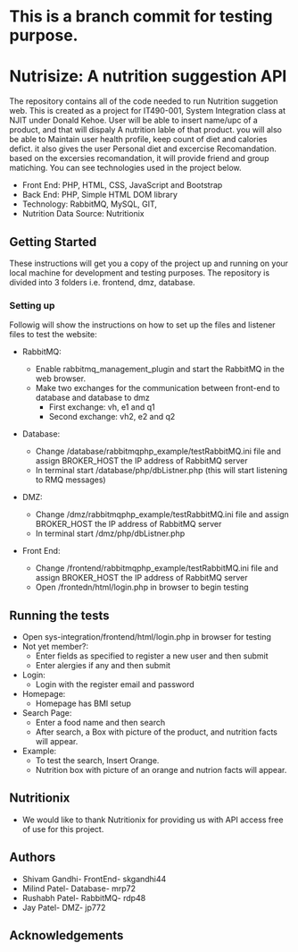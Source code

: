 # This is a branch commit for testing purpose. 

# Nutrisize: A nutrition suggestion API #

The repository contains all of the code needed to run Nutrition suggetion web. This is created as a project for IT490-001, System Integration class at NJIT under Donald Kehoe. User will be able to insert name/upc of a product, and that will dispaly A nutrition lable of that product. you will also be able to Maintain user health profile, keep count of diet and calories defict. it also gives the user Personal diet and excercise Recomandation. based on the excersies recomandation, it will provide friend and group matiching. You can see technologies used in the project below.
 
 
  * Front End:              PHP, HTML, CSS, JavaScript and Bootstrap
  * Back End:               PHP, Simple HTML DOM library
  * Technology:             RabbitMQ, MySQL, GIT,
  * Nutrition Data Source:  Nutritionix
 
 ## Getting Started ##
 
These instructions will get you a copy of the project up and running on your local machine for development and testing purposes. The repository is divided into 3 folders i.e. frontend, dmz, database. 
  
### Setting up ###

Followig will show the instructions on how to set up the files and listener files to test the website:

 * RabbitMQ:
   * Enable rabbitmq_management_plugin and start the RabbitMQ in the web browser.
   * Make two exchanges for the communication between front-end to database and database to dmz
     * First exchange: vh, e1 and q1
     * Second exchange: vh2, e2 and q2
 
 * Database:
   * Change /database/rabbitmqphp_example/testRabbitMQ.ini file and assign BROKER_HOST the IP address of RabbitMQ server
   * In terminal start /database/php/dbListner.php (this will start listening to RMQ messages)
   
 * DMZ:
   * Change /dmz/rabbitmqphp_example/testRabbitMQ.ini file and assign BROKER_HOST the IP address of RabbitMQ server
   * In terminal start /dmz/php/dbListner.php 
   
 * Front End:
   * Change /frontend/rabbitmqphp_example/testRabbitMQ.ini file and assign BROKER_HOST the IP address of RabbitMQ server
   * Open /frontedn/html/login.php in browser to begin testing
   
 ## Running the tests ##
 
  * Open sys-integration/frontend/html/login.php in browser for testing
  * Not yet member?:
    * Enter fields as specified to register a new user and then submit
    * Enter alergies if any and then submit
  * Login:
    * Login with the register email and password
  * Homepage:
    * Homepage has BMI setup
  * Search Page:
    * Enter a food name and then search
    * After search, a Box with picture of the product, and nutrition facts will appear.
  * Example:
    * To test the search, Insert Orange. 
    * Nutrition box with picture of an orange and nutrion facts will appear.
## Nutritionix ##
  * We would like to thank Nutritionix for providing us with API access free of use for this project.

## Authors ##

  * Shivam Gandhi- FrontEnd- skgandhi44
  * Milind Patel- Database- mrp72
  * Rushabh Patel- RabbitMQ- rdp48
  * Jay Patel- DMZ- jp772
## Acknowledgements ##
    

